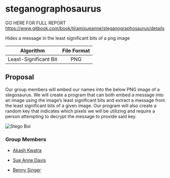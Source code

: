 # steganographosaurus

GO HERE FOR FULL REPORT
https://www.gitbook.com/book/tiramisueanne/steganographosaurus/details

Hides a message in the least significant bits of a png image

| Algorithm             | File Format |
|:---------------------:|:-----------:|
| Least-Significant Bit | PNG         |

## Proposal
Our group members will embed our names into the below PNG image of a stegosaurus. We will create a program that can both embed a message into an image using the image’s least significant bits and extract a message from the least significant bits of a given image. Our program will also create a random key that indicates which pixels we will be utilizing and require a person attempting to decrypt the message to provide said key.

![Stego Boi](https://github.com/bzsinger/steganographosaurus/raw/master/stegosaurus.png "Stego Boi")

### Group Members
 - [Akash Kwatra](https://github.com/akashkw)

- [Sue Anne Davis](https://github.com/tiramisueanne)

- [Benny Singer](https://github.com/bzsinger)
